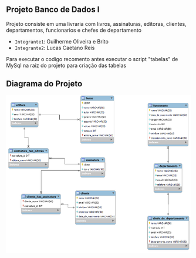 ## Projeto Banco de Dados I

Projeto consiste em uma livraria com livros, assinaturas, editoras, clientes, departamentos, funcionarios e chefes de departamento

- `Integrante1`: Guilherme Oliveira e Brito
- `Integrante2`: Lucas Caetano Reis

Para executar o codigo recomento antes executar o script "tabelas" de MySql na raiz do projeto para criação das tabelas

## Diagrama do Projeto

<img src="image/Diagrama.png">